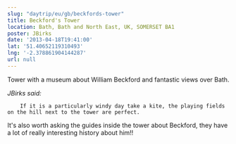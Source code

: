 ```yaml
---
slug: "daytrip/eu/gb/beckfords-tower"
title: Beckford's Tower
location: Bath, Bath and North East, UK, SOMERSET BA1
poster: JBirks
date: '2013-04-18T19:41:00'
lat: '51.40652119310493'
lng: '-2.378861904144287'
url: null
---
```


Tower with a museum about William Beckford and fantastic views over Bath.

<em>JBirks said:</em>

        If it is a particularly windy day take a kite, the playing fields on the hill next to the tower are perfect. 

It's also worth asking the guides inside the tower about Beckford, they have a lot of really interesting history about him!!
